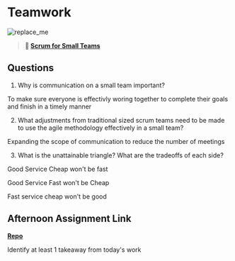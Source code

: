 # Teamwork

![replace_me](https://codeworks.blob.core.windows.net/public/assets/img/illustrations/placeholder.svg)

> **📖 [Scrum for Small Teams](https://codeworksacademy.com/fs-student-guide/resources/wk8-9/02-Scrum-For-Small-Teams)**

## Questions

1. Why is communication on a small team important?

To make sure everyone is effectivly woring together to complete their goals and finish in a timely manner

2. What adjustments from traditional sized scrum teams need to be made to use the agile methodology effectively in a small team?

Expanding the scope of communication to reduce the number of meetings

3. What is the unattainable triangle? What are the tradeoffs of each side?

Good Service Cheap won't be fast

Good Service Fast won't be Cheap

Fast service cheap won't be good

## Afternoon Assignment Link

**[Repo](https://github.com/zaneljensen/<ASSIGNMENT_REPO>)**

Identify at least 1 takeaway from today's work
